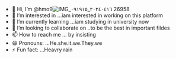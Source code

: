 - 👋 Hi, I’m @hmo9![IMG_٢٠٢٤٠٤١٦_٠٩١٩١٥](https://github.com/user-attachments/assets/1d54f6bd-760d-4e6e-8747-c2cfea8b6f08)
26958
- 👀 I’m interested in ...iam interested in working on this platform 
- 🌱 I’m currently learning ...iam studying in university now 
- 💞️ I’m looking to collaborate on ..to be the best in important fildes 
- 📫 How to reach me ... by insisting 
- 😄 Pronouns: ...He.she.it.we.They.we
- ⚡ Fun fact: ...Heavry rain

<!---
hmo926958/hmo926958 is a ✨ special ✨ repository because its `README.md` (this file) appears on your GitHub profile.
You can click the Preview link to take a look at your changes.
--->
